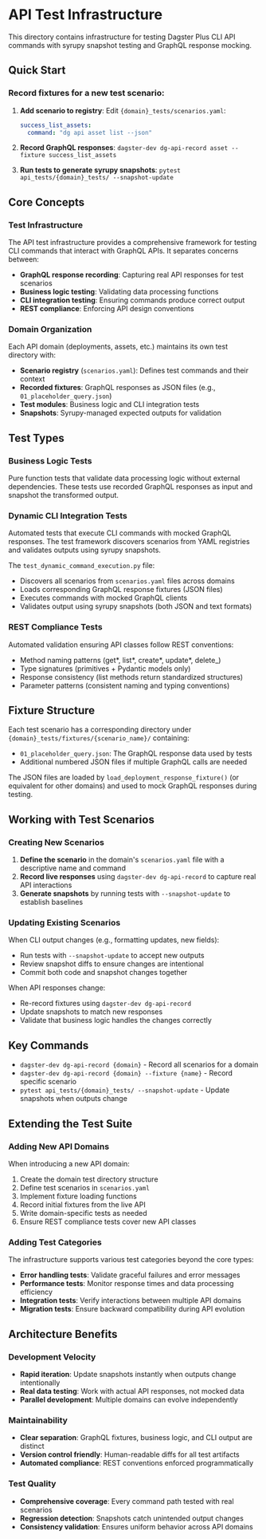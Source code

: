 # API Test Infrastructure

This directory contains infrastructure for testing Dagster Plus CLI API commands with syrupy snapshot testing and GraphQL response mocking.

## Quick Start

### Record fixtures for a new test scenario:

1. **Add scenario to registry**: Edit `{domain}_tests/scenarios.yaml`:

   ```yaml
   success_list_assets:
     command: "dg api asset list --json"
   ```

2. **Record GraphQL responses**: `dagster-dev dg-api-record asset --fixture success_list_assets`

3. **Run tests to generate syrupy snapshots**: `pytest api_tests/{domain}_tests/ --snapshot-update`

## Core Concepts

### Test Infrastructure

The API test infrastructure provides a comprehensive framework for testing CLI commands that interact with GraphQL APIs. It separates concerns between:

- **GraphQL response recording**: Capturing real API responses for test scenarios
- **Business logic testing**: Validating data processing functions
- **CLI integration testing**: Ensuring commands produce correct output
- **REST compliance**: Enforcing API design conventions

### Domain Organization

Each API domain (deployments, assets, etc.) maintains its own test directory with:

- **Scenario registry** (`scenarios.yaml`): Defines test commands and their context
- **Recorded fixtures**: GraphQL responses as JSON files (e.g., `01_placeholder_query.json`)
- **Test modules**: Business logic and CLI integration tests
- **Snapshots**: Syrupy-managed expected outputs for validation

## Test Types

### Business Logic Tests

Pure function tests that validate data processing logic without external dependencies. These tests use recorded GraphQL responses as input and snapshot the transformed output.

### Dynamic CLI Integration Tests

Automated tests that execute CLI commands with mocked GraphQL responses. The test framework discovers scenarios from YAML registries and validates outputs using syrupy snapshots.

The `test_dynamic_command_execution.py` file:

- Discovers all scenarios from `scenarios.yaml` files across domains
- Loads corresponding GraphQL response fixtures (JSON files)
- Executes commands with mocked GraphQL clients
- Validates output using syrupy snapshots (both JSON and text formats)

### REST Compliance Tests

Automated validation ensuring API classes follow REST conventions:

- Method naming patterns (get*, list*, create*, update*, delete\_)
- Type signatures (primitives + Pydantic models only)
- Response consistency (list methods return standardized structures)
- Parameter patterns (consistent naming and typing conventions)

## Fixture Structure

Each test scenario has a corresponding directory under `{domain}_tests/fixtures/{scenario_name}/` containing:

- `01_placeholder_query.json`: The GraphQL response data used by tests
- Additional numbered JSON files if multiple GraphQL calls are needed

The JSON files are loaded by `load_deployment_response_fixture()` (or equivalent for other domains) and used to mock GraphQL responses during testing.

## Working with Test Scenarios

### Creating New Scenarios

1. **Define the scenario** in the domain's `scenarios.yaml` file with a descriptive name and command
2. **Record live responses** using `dagster-dev dg-api-record` to capture real API interactions
3. **Generate snapshots** by running tests with `--snapshot-update` to establish baselines

### Updating Existing Scenarios

When CLI output changes (e.g., formatting updates, new fields):

- Run tests with `--snapshot-update` to accept new outputs
- Review snapshot diffs to ensure changes are intentional
- Commit both code and snapshot changes together

When API responses change:

- Re-record fixtures using `dagster-dev dg-api-record`
- Update snapshots to match new responses
- Validate that business logic handles the changes correctly

## Key Commands

- `dagster-dev dg-api-record {domain}` - Record all scenarios for a domain
- `dagster-dev dg-api-record {domain} --fixture {name}` - Record specific scenario
- `pytest api_tests/{domain}_tests/ --snapshot-update` - Update snapshots when outputs change

## Extending the Test Suite

### Adding New API Domains

When introducing a new API domain:

1. Create the domain test directory structure
2. Define test scenarios in `scenarios.yaml`
3. Implement fixture loading functions
4. Record initial fixtures from the live API
5. Write domain-specific tests as needed
6. Ensure REST compliance tests cover new API classes

### Adding Test Categories

The infrastructure supports various test categories beyond the core types:

- **Error handling tests**: Validate graceful failures and error messages
- **Performance tests**: Monitor response times and data processing efficiency
- **Integration tests**: Verify interactions between multiple API domains
- **Migration tests**: Ensure backward compatibility during API evolution

## Architecture Benefits

### Development Velocity

- **Rapid iteration**: Update snapshots instantly when outputs change intentionally
- **Real data testing**: Work with actual API responses, not mocked data
- **Parallel development**: Multiple domains can evolve independently

### Maintainability

- **Clear separation**: GraphQL fixtures, business logic, and CLI output are distinct
- **Version control friendly**: Human-readable diffs for all test artifacts
- **Automated compliance**: REST conventions enforced programmatically

### Test Quality

- **Comprehensive coverage**: Every command path tested with real scenarios
- **Regression detection**: Snapshots catch unintended output changes
- **Consistency validation**: Ensures uniform behavior across API domains
